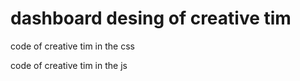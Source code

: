 # dashboard desing of creative tim
  <p>code of creative tim in the css</p>
  <p>code of creative tim in the js</p>


